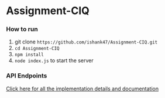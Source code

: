 # Assignment-CIQ
### How to run
1. git clone ``https://github.com/ishank47/Assignment-CIQ.git``
2. ``cd Assignment-CIQ`` 
3. ``npm install``
4. ``node index.js`` to start the server

### API Endpoints
[Click here for all the implementation details and documentation](https://docs.google.com/document/d/1U7Mwk_d36z1C_NzK8ymIEqeh0xy5C8FEc6CQEl5Dndc/edit?usp=sharing)

